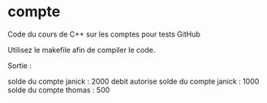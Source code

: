 # compte

Code du cours de C++ sur les comptes pour tests GitHub

Utilisez le makefile afin de compiler le code.

Sortie : 

solde du compte janick : 2000
debit autorise
solde du compte janick : 1000
solde du compte thomas : 500
